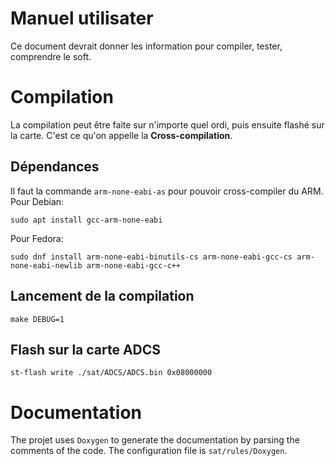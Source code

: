# Manuel utilisater

Ce document devrait donner les information pour compiler, tester, comprendre le soft.

# Compilation

La compilation peut être faite sur n'importe quel ordi, puis ensuite flashé sur la carte. 
C'est ce qu'on appelle la **Cross-compilation**.

## Dépendances

Il faut la commande `arm-none-eabi-as` pour pouvoir cross-compiler du ARM.
Pour Debian:
```
sudo apt install gcc-arm-none-eabi
```
Pour Fedora:
```
sudo dnf install arm-none-eabi-binutils-cs arm-none-eabi-gcc-cs arm-none-eabi-newlib arm-none-eabi-gcc-c++
```

## Lancement de la compilation
```
make DEBUG=1
```

## Flash sur la carte ADCS
```
st-flash write ./sat/ADCS/ADCS.bin 0x08000000
```


# Documentation

The projet uses `Doxygen` to generate the documentation by parsing the comments of the code.
The configuration file is `sat/rules/Doxygen`.
